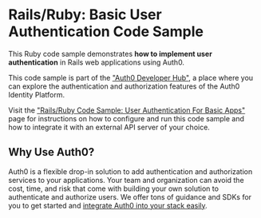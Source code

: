 # Rails/Ruby: Basic User Authentication Code Sample

This Ruby code sample demonstrates **how to implement user authentication** in Rails web applications using Auth0.

This code sample is part of the ["Auth0 Developer Hub"](https://auth0.com/developers/hub), a place where you can explore the authentication and authorization features of the Auth0 Identity Platform.

Visit the ["Rails/Ruby Code Sample: User Authentication For Basic Apps"](https://auth0.com/developers/hub/code-samples/web-app/rails/basic-authentication) page for instructions on how to configure and run this code sample and how to integrate it with an external API server of your choice.

## Why Use Auth0?

Auth0 is a flexible drop-in solution to add authentication and authorization services to your applications. Your team and organization can avoid the cost, time, and risk that come with building your own solution to authenticate and authorize users. We offer tons of guidance and SDKs for you to get started and [integrate Auth0 into your stack easily](https://auth0.com/developers/hub/code-samples/full-stack).
